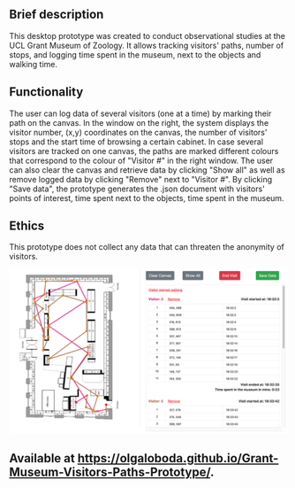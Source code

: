 ## Brief description
This desktop prototype was created to conduct observational studies at the UCL Grant Museum of Zoology. It allows tracking visitors' paths, number of stops, and logging time spent in the museum, next to the objects and walking time.

## Functionality
The user can log data of several visitors (one at a time) by marking their path on the canvas. 
In the window on the right, the system displays the visitor number, (x,y) coordinates on the canvas, the number of visitors' stops and the start time of browsing a certain cabinet.
In case several visitors are tracked on one canvas, the paths are marked different colours that correspond to the colour of "Visitor #" in the right window. The user can also clear the canvas and retrieve data by clicking "Show all" as well as remove logged data by clicking "Remove" next to "Visitor #".
By clicking "Save data", the prototype generates the .json document with visitors' points of interest, time spent next to the objects, time spent in the museum.

## Ethics
This prototype does not collect any data that can threaten the anonymity of visitors.

![Screenshot](https://github.com/olgaloboda/Grant-Museum-Visitors-Paths-Prototype/blob/master/Prototype.png)

## Available at https://olgaloboda.github.io/Grant-Museum-Visitors-Paths-Prototype/.
